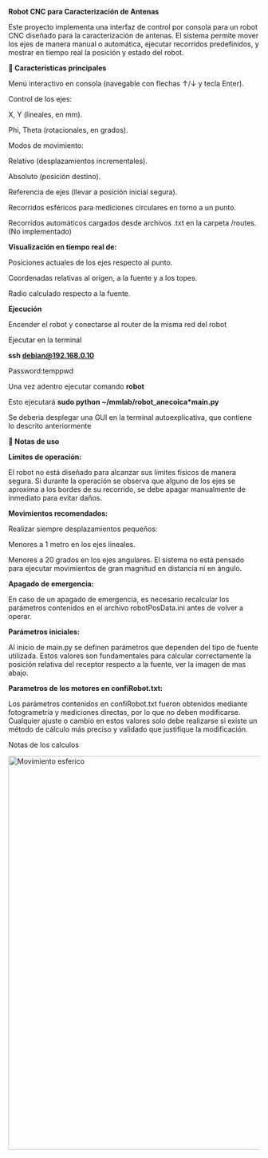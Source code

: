 **Robot CNC para Caracterización de Antenas**

Este proyecto implementa una interfaz de control por consola para un robot CNC diseñado para la caracterización de antenas. El sistema permite mover los ejes de manera manual o automática, ejecutar recorridos predefinidos, y mostrar en tiempo real la posición y estado del robot.

**🚀 Características principales**

Menú interactivo en consola (navegable con flechas ↑/↓ y tecla Enter).

Control de los ejes:

X, Y (lineales, en mm).

Phi, Theta (rotacionales, en grados).

Modos de movimiento:

Relativo (desplazamientos incrementales).

Absoluto (posición destino).

Referencia de ejes (llevar a posición inicial segura).

Recorridos esféricos para mediciones circulares en torno a un punto.

Recorridos automáticos cargados desde archivos .txt en la carpeta /routes. (No implementado)

**Visualización en tiempo real de:**

Posiciones actuales de los ejes respecto al punto.

Coordenadas relativas al origen, a la fuente y a los topes.

Radio calculado respecto a la fuente.

**Ejecución**

Encender el robot y conectarse al router de la misma red del robot

Ejecutar en la terminal

**ssh debian@192.168.0.10**

Password:temppwd

Una vez adentro ejecutar comando **robot**

Esto ejecutará **sudo python ~/mmlab/robot_anecoica*main.py**

Se deberia desplegar una GUI en la terminal autoexplicativa, que contiene lo descrito anteriormente

**📝 Notas de uso**

**Límites de operación:**

El robot no está diseñado para alcanzar sus límites físicos de manera segura. Si durante la operación se observa que alguno de los ejes se aproxima a los bordes de su recorrido, se debe apagar manualmente de inmediato para evitar daños.

**Movimientos recomendados:**

Realizar siempre desplazamientos pequeños:

Menores a 1 metro en los ejes lineales.

Menores a 20 grados en los ejes angulares.
El sistema no está pensado para ejecutar movimientos de gran magnitud en distancia ni en ángulo.

**Apagado de emergencia:**

En caso de un apagado de emergencia, es necesario recalcular los parámetros contenidos en el archivo robotPosData.ini antes de volver a operar.

**Parámetros iniciales:**

Al inicio de main.py se definen parámetros que dependen del tipo de fuente utilizada. Estos valores son fundamentales para calcular correctamente la posición relativa del receptor respecto a la fuente, ver la imagen de mas abajo.

**Parametros de los motores en confiRobot.txt:**

Los parámetros contenidos en confiRobot.txt fueron obtenidos mediante fotogrametría y mediciones directas, por lo que no deben modificarse.
Cualquier ajuste o cambio en estos valores solo debe realizarse si existe un método de cálculo más preciso y validado que justifique la modificación.

Notas de los calculos

<img width="940" height="788" alt="Movimiento esferico" src="https://github.com/user-attachments/assets/f84f7018-9a31-4bdf-ab77-1145c445595c" />

